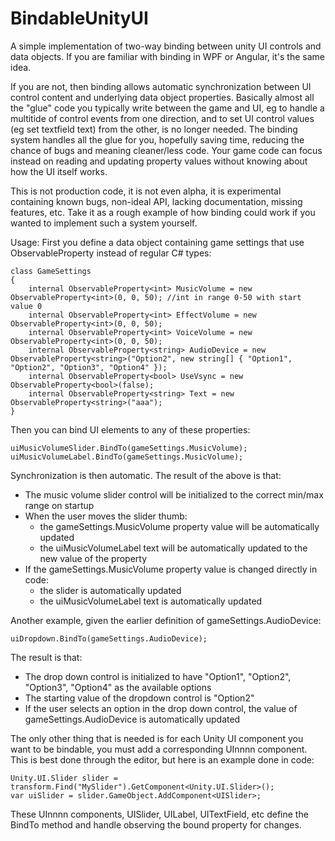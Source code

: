 # BindableUnityUI
A simple implementation of two-way binding between unity UI controls and data objects. If you are familiar with binding in WPF or Angular, it's the same idea.

If you are not, then binding allows automatic synchronization between UI control content and underlying data object properties. Basically almost all the "glue" code you typically write between the game and UI, eg to handle a multitide of control events from one direction, and to set UI control values (eg set textfield text) from the other, is no longer needed. The binding system handles all the glue for you, hopefully saving time, reducing the chance of bugs and meaning cleaner/less code. Your game code can focus instead on reading and updating property values without knowing about how the UI itself works. 

This is not production code, it is not even alpha, it is experimental containing known bugs, non-ideal API, lacking documentation, missing features, etc. Take it as a rough example of how binding could work if you wanted to implement such a system yourself.

Usage:
First you define a data object containing game settings that use ObservableProperty<T> instead of regular C# types:

    class GameSettings
    {
        internal ObservableProperty<int> MusicVolume = new ObservableProperty<int>(0, 0, 50); //int in range 0-50 with start value 0
        internal ObservableProperty<int> EffectVolume = new ObservableProperty<int>(0, 0, 50);
        internal ObservableProperty<int> VoiceVolume = new ObservableProperty<int>(0, 0, 50);
        internal ObservableProperty<string> AudioDevice = new ObservableProperty<string>("Option2", new string[] { "Option1", "Option2", "Option3", "Option4" });
        internal ObservableProperty<bool> UseVsync = new ObservableProperty<bool>(false);
        internal ObservableProperty<string> Text = new ObservableProperty<string>("aaa");
    }

Then you can bind UI elements to any of these properties:

    uiMusicVolumeSlider.BindTo(gameSettings.MusicVolume);
    uiMusicVolumeLabel.BindTo(gameSettings.MusicVolume);

Synchronization is then automatic. The result of the above is that:
* The music volume slider control will be initialized to the correct min/max range on startup
* When the user moves the slider thumb:
  * the gameSettings.MusicVolume property value will be automatically updated
  * the uiMusicVolumeLabel text will be automatically updated to the new value of the property
* If the gameSettings.MusicVolume property value is changed directly in code:
  * the slider is automatically updated
  * the uiMusicVolumeLabel text is automatically updated

Another example, given the earlier definition of gameSettings.AudioDevice:

    uiDropdown.BindTo(gameSettings.AudioDevice);
    
The result is that:
* The drop down control is initialized to have "Option1", "Option2", "Option3", "Option4" as the available options
* The starting value of the dropdown control is "Option2"
* If the user selects an option in the drop down control, the value of gameSettings.AudioDevice is automatically updated

The only other thing that is needed is for each Unity UI component you want to be bindable, you must add a corresponding UInnnn component. This is best done through the editor, but here is an example done in code:
    
    Unity.UI.Slider slider = transform.Find("MySlider").GetComponent<Unity.UI.Slider>();
    var uiSlider = slider.GameObject.AddComponent<UISlider>;
    
These UInnnn components, UISlider, UILabel, UITextField, etc define the BindTo method and handle observing the bound property for changes.
  
